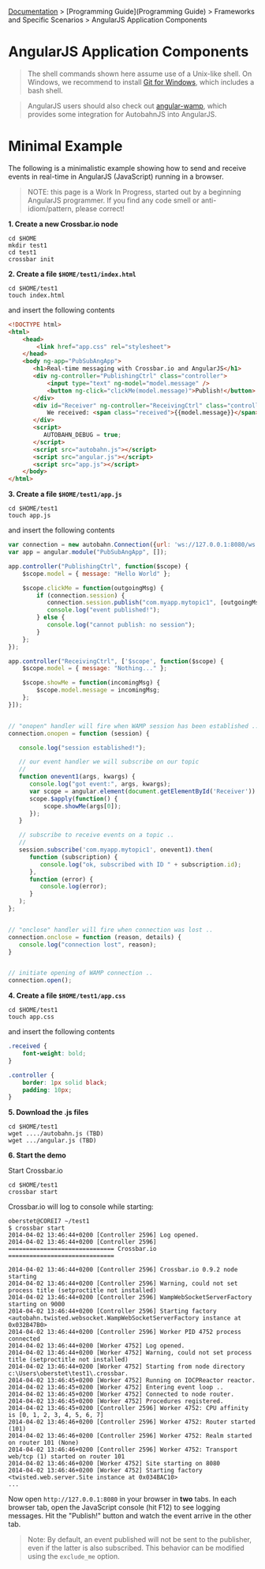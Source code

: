 [Documentation](.) > [Programming Guide](Programming Guide) > Frameworks and Specific Scenarios > AngularJS Application Components

# AngularJS Application Components

> The shell commands shown here assume use of a Unix-like shell. On Windows, we recommend to install [Git for Windows](http://msysgit.github.io/), which includes a bash shell.

> AngularJS users should also check out [angular-wamp](https://github.com/voryx/angular-wamp), which provides some integration for AutobahnJS into AngularJS.

# Minimal Example

The following is a minimalistic example showing how to send and receive events in real-time in AngularJS (JavaScript) running in a browser.

> NOTE: this page is a Work In Progress, started out by a beginning AngularJS programmer. If you find any code smell or anti-idiom/pattern, please correct!

**1. Create a new Crossbar.io node**

```console
cd $HOME
mkdir test1
cd test1
crossbar init
```

**2. Create a file `$HOME/test1/index.html`**

```console
cd $HOME/test1
touch index.html
```

and insert the following contents

```html
<!DOCTYPE html>
<html>
    <head>
        <link href="app.css" rel="stylesheet">
    </head>
    <body ng-app="PubSubAngApp">
       <h1>Real-time messaging with Crossbar.io and AngularJS</h1>
       <div ng-controller="PublishingCtrl" class="controller">
           <input type="text" ng-model="model.message" />
           <button ng-click="clickMe(model.message)">Publish!</button>
       </div>
       <div id="Receiver" ng-controller="ReceivingCtrl" class="controller">
           We received: <span class="received">{{model.message}}</span>
       </div>
       <script>
          AUTOBAHN_DEBUG = true;
       </script>
       <script src="autobahn.js"></script>
       <script src="angular.js"></script>
       <script src="app.js"></script>
    </body>
</html>
```

**3. Create a file `$HOME/test1/app.js`**

```console
cd $HOME/test1
touch app.js
```

and insert the following contents

```js
var connection = new autobahn.Connection({url: 'ws://127.0.0.1:8080/ws', realm: 'realm1'});
var app = angular.module("PubSubAngApp", []);

app.controller("PublishingCtrl", function($scope) {
    $scope.model = { message: "Hello World" };

    $scope.clickMe = function(outgoingMsg) {
        if (connection.session) {
           connection.session.publish("com.myapp.mytopic1", [outgoingMsg]);
           console.log("event published!");
        } else {
           console.log("cannot publish: no session");
        }
    };
});

app.controller("ReceivingCtrl", ['$scope', function($scope) {
    $scope.model = { message: "Nothing..." };

    $scope.showMe = function(incomingMsg) {
        $scope.model.message = incomingMsg;
    };
}]);


// "onopen" handler will fire when WAMP session has been established ..
connection.onopen = function (session) {

   console.log("session established!");

   // our event handler we will subscribe on our topic
   //
   function onevent1(args, kwargs) {
      console.log("got event:", args, kwargs);
      var scope = angular.element(document.getElementById('Receiver')).scope();
      scope.$apply(function() {
          scope.showMe(args[0]);
      });
   }

   // subscribe to receive events on a topic ..
   //
   session.subscribe('com.myapp.mytopic1', onevent1).then(
      function (subscription) {
         console.log("ok, subscribed with ID " + subscription.id);
      },
      function (error) {
         console.log(error);
      }
   ); 
};


// "onclose" handler will fire when connection was lost ..
connection.onclose = function (reason, details) {
   console.log("connection lost", reason);
}


// initiate opening of WAMP connection ..
connection.open();
```

**4. Create a file `$HOME/test1/app.css`**

```console
cd $HOME/test1
touch app.css
```

and insert the following contents

```css
.received {
    font-weight: bold;
}

.controller {
    border: 1px solid black;
    padding: 10px;
}
```

**5. Download the .js files**

```console
cd $HOME/test1
wget ..../autobahn.js (TBD)
wget .../angular.js (TBD)
```

**6. Start the demo**

Start Crossbar.io

```console
cd $HOME/test1
crossbar start
```

Crossbar.io will log to console while starting:

```console
oberstet@COREI7 ~/test1
$ crossbar start
2014-04-02 13:46:44+0200 [Controller 2596] Log opened.
2014-04-02 13:46:44+0200 [Controller 2596] ============================== Crossbar.io ==============================

2014-04-02 13:46:44+0200 [Controller 2596] Crossbar.io 0.9.2 node starting
2014-04-02 13:46:44+0200 [Controller 2596] Warning, could not set process title (setproctitle not installed)
2014-04-02 13:46:44+0200 [Controller 2596] WampWebSocketServerFactory starting on 9000
2014-04-02 13:46:44+0200 [Controller 2596] Starting factory <autobahn.twisted.websocket.WampWebSocketServerFactory instance at 0x032B47B0>
2014-04-02 13:46:44+0200 [Controller 2596] Worker PID 4752 process connected
2014-04-02 13:46:44+0200 [Worker 4752] Log opened.
2014-04-02 13:46:44+0200 [Worker 4752] Warning, could not set process title (setproctitle not installed)
2014-04-02 13:46:44+0200 [Worker 4752] Starting from node directory c:\Users\oberstet\test1\.crossbar.
2014-04-02 13:46:45+0200 [Worker 4752] Running on IOCPReactor reactor.
2014-04-02 13:46:45+0200 [Worker 4752] Entering event loop ..
2014-04-02 13:46:45+0200 [Worker 4752] Connected to node router.
2014-04-02 13:46:45+0200 [Worker 4752] Procedures registered.
2014-04-02 13:46:45+0200 [Controller 2596] Worker 4752: CPU affinity is [0, 1, 2, 3, 4, 5, 6, 7]
2014-04-02 13:46:46+0200 [Controller 2596] Worker 4752: Router started (101)
2014-04-02 13:46:46+0200 [Controller 2596] Worker 4752: Realm started on router 101 (None)
2014-04-02 13:46:46+0200 [Controller 2596] Worker 4752: Transport web/tcp (1) started on router 101
2014-04-02 13:46:46+0200 [Worker 4752] Site starting on 8080
2014-04-02 13:46:46+0200 [Worker 4752] Starting factory <twisted.web.server.Site instance at 0x034BAC10>
...
```

Now open `http://127.0.0.1:8080` in your browser in **two** tabs. In each browser tab, open the JavaScript console (hit F12) to see logging messages. Hit the "Publish!" button and watch the event arrive in the other tab.



> Note: By default, an event published will not be sent to the publisher, even if the latter is also subscribed. This behavior can be modified using the `exclude_me` option.